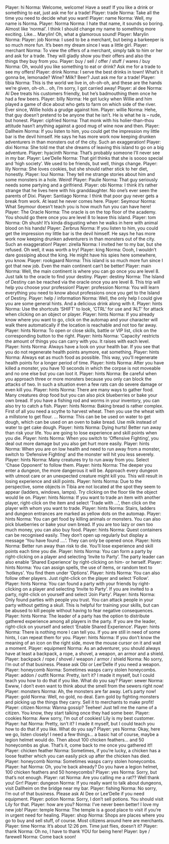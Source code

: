 Player: hi
Norma: Welcome, welcome! Have a seat! If you like a drink or something to eat, just ask me for a trade!
Player: trade
Norma: Take all the time you need to decide what you want!
Player: name
Norma: Well, my name is Norma.
Player: Norma
Norma: I hate that name, it sounds so boring. Almost like ‘normal’. I think I should change my name to something more exciting. Like… Marylin! Oh, what a glamorous sound!
Player: Marylin
Norma: <gets a dreamy look in her eyes>
Player: job
Norma: I used to be a merchant, but being a barkeeper is so much more fun. It’s been my dream since I was a little girl.
Player: merchant
Norma: To view the offers of a merchant, simply talk to him or her and ask for a trade. They will gladly show you their offers and also the things they buy from you.
Player: buy / sell / offer / stuff / wares / buy
Norma: Oh, would you like something to eat or drink? Ask me for a trade to see my offers!
Player: drink
Norma: I serve the best drinks in town! What’s it gonna be, lemonade? Wine? Milk? Beer? Just ask me for a trade!
Player: tibia
Norma: This is the world we live in, oh-oh-oh, and these are the hands we’re given, oh-oh… oh, I’m sorry, I got carried away!
Player: al dee
Norma: Al Dee treats his customers friendly, but he’s badmouthing them once he had a few beers.
Player: billy
Norma: He got lucky when Willie and him played a game of dice about who gets to farm on which side of the river. Ever since, Willie holds a grudge against him.
Player: willie
Norma: Hehe, that guy doesn’t pretend to be anyone that he isn’t. He is what he is – rude, but honest.
Player: cipfried
Norma: <giggles> That monk with his holier-than-thou attitude hasn’t anything against a good mug of wine now and then.
Player: Dallheim
Norma: If you listen to him, you could get the impression my little bar is the devil himself. He says he has more work now keeping drunken adventurers in than monsters out of the city. Such an exaggeration!
Player: dixi
Norma: She told me that she dreams of leaving this island to go on a big adventure.
Player: hyacinth
Norma: That’s probably someone I’ll never see in my bar.
Player: Lee’Delle
Norma: That girl thinks that she is soooo special and ‘high society’. We used to be friends, but well, things change.
Player: lily
Norma: She loves cookies, but she should rather stick to her diet, honestly.
Player: loui
Norma: They tell me strange stories about him and some monsters in a hole. Weird!
Player: Paulie
Norma: That guy seriously needs some partying and a girlfriend.
Player: obi
Norma: I think it’s rather strange that he lives here with his granddaughter. No one’s ever seen the parents of Dixi.
Player: Santiago
Norma: I think that poor guy never gets a break from work. At least he never comes here.
Player: Seymour
Norma: What Seymour doesn’t teach you is how much fun you can have here!
Player: The Oracle
Norma: The oracle is on the top floor of the academy. You should go there once you are level 8 to leave this island.
Player: tom
Norma: Oh shush! It’s kinda disgusting when he walks in here with animal blood on his hands!
Player: Zerbrus
Norma: If you listen to him, you could get the impression my little bar is the devil himself. He says he has more work now keeping drunken adventurers in than monsters out of the city. Such an exaggeration!
Player: zirella
Norma: I invited her to my bar, but she refused. Oh well, it was worth a try!
Player: king
Norma: Oooh, I wouldn’t dare gossiping about the king. He might have his spies here somewhere, you know.
Player: rookgaard
Norma: This island is so much more fun since I got that new job. Even the main continent can’t be better!
Player: main
Norma: Well, the main continent is where you can go once you are level 8. Just talk to the oracle to find your destiny.
Player: destiny
Norma: The Island of Destiny can be reached via the oracle once you are level 8. This trip will help you choose your profession!
Player: profession
Norma: You will learn everything you need to know about professions once you get to the Island of Destiny.
Player: help / information
Norma: Well, the only help I could give you are some general hints. And a delicious drink along with it.
Player: hints
Norma: Use the shortcuts ‘SHIFT’ to look, ‘CTRL’ for use and ‘ALT’ for attack when clicking on an object or player.
Player: hints
Norma: If you already know where you want to go, click on the automap and your character will walk there automatically if the location is reachable and not too far away.
Player: hints
Norma: To open or close skills, battle or VIP list, click on the corresponding button to the right.
Player: hints
Norma: ‘Capacity’ restricts the amount of things you can carry with you. It raises with each level.
Player: hints
Norma: Always have a look on your health bar. If you see that you do not regenerate health points anymore, eat something.
Player: hints
Norma: Always eat as much food as possible. This way, you’ll regenerate health points for a longer period of time.
Player: hints
Norma: After you have killed a monster, you have 10 seconds in which the corpse is not moveable and no one else but you can loot it.
Player: hints
Norma: Be careful when you approach three or more monsters because you only can block the attacks of two. In such a situation even a few rats can do severe damage or even kill you.
Player: hints
Norma: There are many ways to gather food. Many creatures drop food but you can also pick blueberries or bake your own bread. If you have a fishing rod and worms in your inventory, you can also try to catch a fish.
Player: hints
Norma: Baking bread is rather complex. First of all you need a scythe to harvest wheat. Then you use the wheat with a millstone to get flour. …
Norma: This can be be used on water to get dough, which can be used on an oven to bake bread. Use milk instead of water to get cake dough.
Player: hints
Norma: Dying hurts! Better run away than risk your life. You are going to lose experience and skill points when you die.
Player: hints
Norma: When you switch to ‘Offensive Fighting’, you deal out more damage but you also get hurt more easily.
Player: hints
Norma: When you are on low health and need to run away from a monster, switch to ‘Defensive Fighting’ and the monster will hit you less severely.
Player: hints
Norma: Many creatures try to run away from you. Select ‘Chase Opponent’ to follow them.
Player: hints
Norma: The deeper you enter a dungeon, the more dangerous it will be. Approach every dungeon with utmost care or an unexpected creature might kill you. This will result in losing experience and skill points.
Player: hints
Norma: Due to the perspective, some objects in Tibia are not located at the spot they seem to appear (ladders, windows, lamps). Try clicking on the floor tile the object would lie on.
Player: hints
Norma: If you want to trade an item with another player, right-click on the item and select ‘Trade with …’, then click on the player with whom you want to trade.
Player: hints
Norma: Stairs, ladders and dungeon entrances are marked as yellow dots on the automap.
Player: hints
Norma: You can get food by killing animals or monsters. You can also pick blueberries or bake your own bread. If you are too lazy or own too much money, you can also buy food.
Player: hints
Norma: Quest containers can be recognised easily. They don’t open up regularly but display a message ‘You have found ….’. They can only be opened once.
Player: hints
Norma: Better run away than risk to die. You’ll lose experience and skill points each time you die.
Player: hints
Norma: You can form a party by right-clicking on a player and selecting ‘Invite to Party’. The party leader can also enable ‘Shared Experience’ by right-clicking on him- or herself.
Player: hints
Norma: You can assign spells, the use of items, or random text to ‘hotkeys’. You find them under ‘Options’.
Player: hints
Norma: You can also follow other players. Just right-click on the player and select ‘Follow’.
Player: hints
Norma: You can found a party with your friends by right-clicking on a player and selecting ‘Invite to Party’. If you are invited to a party, right-click on yourself and select ‘Join Party’.
Player: hints
Norma: Only found parties with people you trust. You can attack people in your party without getting a skull. This is helpful for training your skills, but can be abused to kill people without having to fear negative consequences.
Player: hints
Norma: The leader of a party has the option to distribute gathered experience among all players in the party. If you are the leader, right-click on yourself and select ‘Enable Shared Experience’.
Player: hints
Norma: There is nothing more I can tell you. If you are still in need of some hints, I can repeat them for you.
Player: hints
Norma: If you don’t know the meaning of an icon on the right side, move the mouse cursor on it and wait a moment.
Player: equipment
Norma: As an adventurer, you should always have at least a backpack, a rope, a shovel, a weapon, an armor and a shield.
Player: backpack / rope / shovel / weapon / armor / shield
Norma: No sorry, I’m out of that business. Please ask Obi or Lee’Delle if you need a weapon.
Player: honeycomb
Norma: Sometimes wasps carry stolen honeycombs.
Player: addon / outfit
Norma: Pretty, isn’t it? I made it myself, but I could teach you how to do that if you like. What do you say?
Player: sewer
Norma: Ewww, I don’t even want to think about the smell from the sewers right now!
Player: monsters
Norma: Ah, the monsters are far away. Let’s party now!
Player: gold
Norma: Well, no gold, no deal. Earn gold by fighting monsters and picking up the things they carry. Sell it to merchants to make profit!
Player: citizen
Norma: Wanna gossip? Teehee! Just tell me the name of a citizen. You know, they start talking once they had some beer. <giggles>
Player: cookies
Norma: Aww sorry, I’m out of cookies! Lily is my best customer.
Player: hat
Norma: Pretty, isn’t it? I made it myself, but I could teach you how to do that if you like. What do you say?
Player: yes
Norma: Okay, here we go, listen closely! I need a few things… a basic hat of course, maybe a legion helmet would do. Then about 100 chicken feathers… and 50 honeycombs as glue. That’s it, come back to me once you gathered it!!
Player: chicken feather
Norma: Sometimes, if you’re lucky, a chicken has a loose feather which you can easily pick up after the chicken has died.
Player: honeycomb
Norma: Sometimes wasps carry stolen honeycombs.
Player: hat
Norma: Oh, you’re back already? Do you have a legion helmet, 100 chicken feathers and 50 honeycombs?
Player: yes
Norma: Sorry, but that’s not enough.
Player: rat
Norma: Are you calling me a rat?? Well thank you! Grr!
Player: dungeon
Norma: If you really want to talk about dungeons, visit Dallheim on the bridge near my bar.
Player: fishing
Norma: No sorry, I’m out of that business. Please ask Al Dee or Lee’Delle if you need equipment.
Player: potion
Norma: Sorry, I don’t sell potions. You should visit Lily for that.
Player: how are you?
Norma: I’ve never been better! I love my new job!
Player: temple
Norma: The temple is a good place to visit if you’re in urgent need for healing.
Player: shop
Norma: Shops are places where you go to buy and sell stuff, of course. Most citizens around here are merchants.
Player: time
Norma: It’s about 12:26 pm. Time just flies, doesn’t it?
Player: thank
Norma: Oh no, I have to thank YOU for being here!
Player: bye / farewell
Norma: Come back soon!
